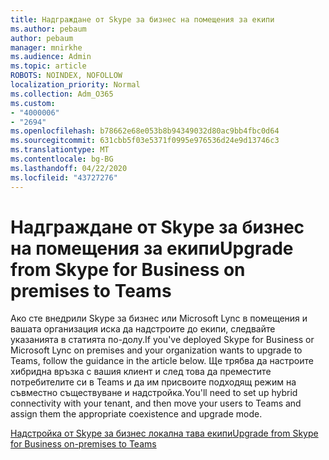 ```yaml
---
title: Надграждане от Skype за бизнес на помещения за екипи
ms.author: pebaum
author: pebaum
manager: mnirkhe
ms.audience: Admin
ms.topic: article
ROBOTS: NOINDEX, NOFOLLOW
localization_priority: Normal
ms.collection: Adm_O365
ms.custom:
- "4000006"
- "2694"
ms.openlocfilehash: b78662e68e053b8b94349032d80ac9bb4fbc0d64
ms.sourcegitcommit: 631cbb5f03e5371f0995e976536d24e9d13746c3
ms.translationtype: MT
ms.contentlocale: bg-BG
ms.lasthandoff: 04/22/2020
ms.locfileid: "43727276"
---
```

# <a name="upgrade-from-skype-for-business-on-premises-to-teams"></a><span data-ttu-id="f69d4-102">Надграждане от Skype за бизнес на помещения за екипи</span><span class="sxs-lookup"><span data-stu-id="f69d4-102">Upgrade from Skype for Business on premises to Teams</span></span>

<span data-ttu-id="f69d4-103">Ако сте внедрили Skype за бизнес или Microsoft Lync в помещения и вашата организация иска да надстроите до екипи, следвайте указанията в статията по-долу.</span><span class="sxs-lookup"><span data-stu-id="f69d4-103">If you've deployed Skype for Business or Microsoft Lync on premises and your organization wants to upgrade to Teams, follow the guidance in the article below.</span></span> <span data-ttu-id="f69d4-104">Ще трябва да настроите хибридна връзка с вашия клиент и след това да преместите потребителите си в Teams и да им присвоите подходящ режим на съвместно съществуване и надстройка.</span><span class="sxs-lookup"><span data-stu-id="f69d4-104">You'll need to set up hybrid connectivity with your tenant, and then move your users to Teams and assign them the appropriate coexistence and upgrade mode.</span></span> 

[<span data-ttu-id="f69d4-105">Надстройка от Skype за бизнес локална тава екипи</span><span class="sxs-lookup"><span data-stu-id="f69d4-105">Upgrade from Skype for Business on-premises to Teams</span></span>](https://docs.microsoft.com/MicrosoftTeams/upgrade-to-teams-execute-skypeforbusinesshybridonprem)


